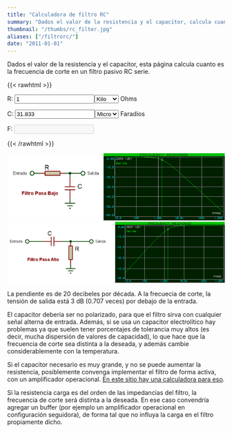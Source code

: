 ```yaml
---
title: "Calculadora de filtro RC"
summary: "Dados el valor de la resistencia y el capacitor, calcula cuanto es la frecuencia de corte en un filtro pasivo RC serie."
thumbnail: "/thumbs/rc_filter.jpg"
aliases: ["/filtrorc/"]
date: "2011-01-01"
---
```


Dados el valor de la resistencia y el capacitor, esta página calcula cuanto es la frecuencia de corte en un filtro pasivo RC serie.

{{< rawhtml >}}
<form action="">
<p>R: <input id="r" value="1"  type="number"/><select id="rScale" >
  <option></option>
  <option selected="selected">Kilo</option>
  <option>Mega</option>
</select> Ohms</p>
<p>C: <input id="c" value="31.833"  type="number"/><select id="cScale" >
  <option>Pico</option>
  <option>Nano</option>
  <option selected="selected">Micro</option>
  <option>Mili</option>
</select> Faradios</p>
<p>F: <input id="f" disabled="disabled" /></p>
</form>
<script src="/inc/calculators/rc_filter.js"></script>
{{< /rawhtml >}}

![Esquematico Filtro RC pasa bajos](/images/filtropasabajos.png)
![Esquematico Filtro RC pasa altos](/images/filtropasaaltos.png)

La pendiente es de 20 decibeles por década. A la frecuecia de corte, la tensión de salida está 3 dB (0.707 veces) por debajo de la entrada.

El capacitor debería ser no polarizado, para que el filtro sirva con cualquier señal alterna de entrada. Además, si se usa un capacitor electrolítico hay problemas ya que suelen tener porcentajes de tolerancia muy altos (es decir, mucha dispersión de valores de capacidad), lo que hace que la frecuencia de corte sea distinta a la deseada, y además cambie considerablemente con la temperatura.

Si el capacitor necesario es muy grande, y no se puede aumentar la resistencia, posiblemente convenga implementar el filtro de forma activa, con un amplificador operacional. [En este sitio hay una calculadora para eso](http://sim.okawa-denshi.jp/en/OPseikiLowkeisan.htm).

Si la resistencia carga es del orden de las impedancias del filtro, la frecuencia de corte será distinta a la deseada. En ese caso convendría agregar un buffer (por ejemplo un amplificador operacional en configuración seguidora), de forma tal que no influya la carga en el filtro propiamente dicho.
